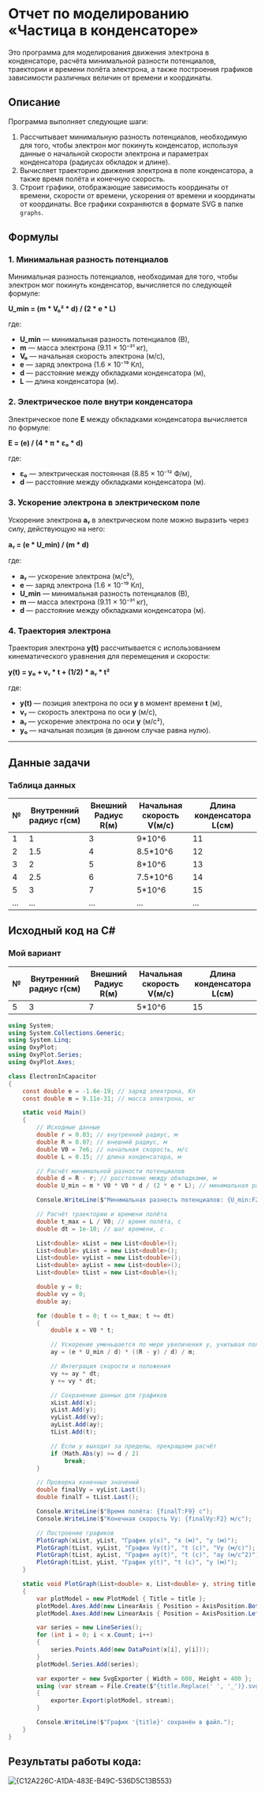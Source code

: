 ﻿# Отчет по моделированию «Частица в конденсаторе»

Это программа для моделирования движения электрона в конденсаторе, расчёта минимальной разности потенциалов, траектории и времени полёта электрона, а также построения графиков зависимости различных величин от времени и координаты.

## Описание

Программа выполняет следующие шаги:

1. Рассчитывает минимальную разность потенциалов, необходимую для того, чтобы электрон мог покинуть конденсатор, используя данные о начальной скорости электрона и параметрах конденсатора (радиусах обкладок и длине).
2. Вычисляет траекторию движения электрона в поле конденсатора, а также время полёта и конечную скорость.
3. Строит графики, отображающие зависимость координаты от времени, скорости от времени, ускорения от времени и координаты от координаты. Все графики сохраняются в формате SVG в папке `graphs`.

## Формулы

### 1. Минимальная разность потенциалов

Минимальная разность потенциалов, необходимая для того, чтобы электрон мог покинуть конденсатор, вычисляется по следующей формуле:

**U_min = (m * V₀² * d) / (2 * e * L)**

где:
- **U_min** — минимальная разность потенциалов (В),
- **m** — масса электрона (9.11 × 10⁻³¹ кг),
- **V₀** — начальная скорость электрона (м/с),
- **e** — заряд электрона (1.6 × 10⁻¹⁹ Кл),
- **d** — расстояние между обкладками конденсатора (м),
- **L** — длина конденсатора (м).

### 2. Электрическое поле внутри конденсатора

Электрическое поле **E** между обкладками конденсатора вычисляется по формуле:

**E = (e) / (4 * π * ε₀ * d)**

где:
- **ε₀** — электрическая постоянная (8.85 × 10⁻¹² Ф/м),
- **d** — расстояние между обкладками конденсатора (м).

### 3. Ускорение электрона в электрическом поле

Ускорение электрона **aᵧ** в электрическом поле можно выразить через силу, действующую на него:

**aᵧ = (e * U_min) / (m * d)**

где:
- **aᵧ** — ускорение электрона (м/с²),
- **e** — заряд электрона (1.6 × 10⁻¹⁹ Кл),
- **U_min** — минимальная разность потенциалов (В),
- **m** — масса электрона (9.11 × 10⁻³¹ кг),
- **d** — расстояние между обкладками конденсатора (м).

### 4. Траектория электрона

Траектория электрона **y(t)** рассчитывается с использованием кинематического уравнения для перемещения и скорости:

**y(t) = y₀ + vᵧ * t + (1/2) * aᵧ * t²**

где:
- **y(t)** — позиция электрона по оси **y** в момент времени **t** (м),
- **vᵧ** — скорость электрона по оси **y** (м/с),
- **aᵧ** — ускорение электрона по оси **y** (м/с²),
- **y₀** — начальная позиция (в данном случае равна нулю).

---

## Данные задачи

### Таблица данных

| №  | Внутренний радиус r(см) | Внешний  Радиус R(м) | Начальная скорость V(м/с) | Длина конденсатора L(см) |
|----|-------------------------|----------------------|---------------------------|--------------------------|
| 1  | 1                       | 3                    | 9*10^6                    | 11                       |
| 2  | 1.5                     | 4                    | 8.5*10^6                  | 12                       |
| 3  | 2                       | 5                    | 8*10^6                    | 13                       |
| 4  | 2.5                     | 6                    | 7.5*10^6                  | 14                       |
| 5  | 3                       | 7                    | 5*10^6                    | 15                       | 
| ...| ...                     | ...                  | ...                       | ...                      |

## Исходный код на C#

### Мой вариант

| № | Внутренний радиус r(см) | Внешний  Радиус R(м) | Начальная скорость V(м/с) | Длина конденсатора L(см) |
|---|------------|------------|---------------|------------|
| 5  | 3                       | 7                    | 5*10^6                    | 15                       | | 

```csharp
using System;
using System.Collections.Generic;
using System.Linq;
using OxyPlot;
using OxyPlot.Series;
using OxyPlot.Axes;

class ElectronInCapacitor
{
    const double e = -1.6e-19; // заряд электрона, Кл
    const double m = 9.11e-31; // масса электрона, кг

    static void Main()
    {
        // Исходные данные
        double r = 0.03; // внутренний радиус, м
        double R = 0.07; // внешний радиус, м
        double V0 = 7e6; // начальная скорость, м/с
        double L = 0.15; // длина конденсатора, м

        // Расчёт минимальной разности потенциалов
        double d = R - r; // расстояние между обкладками, м
        double U_min = m * V0 * V0 * d / (2 * e * L); // минимальная разность потенциалов, В

        Console.WriteLine($"Минимальная разность потенциалов: {U_min:F2} В");

        // Расчёт траектории и времени полёта
        double t_max = L / V0; // время полёта, с
        double dt = 1e-10; // шаг времени, с

        List<double> xList = new List<double>();
        List<double> yList = new List<double>();
        List<double> vyList = new List<double>();
        List<double> ayList = new List<double>();
        List<double> tList = new List<double>();

        double y = 0;
        double vy = 0;
        double ay;

        for (double t = 0; t <= t_max; t += dt)
        {
            double x = V0 * t;

            // Ускорение уменьшается по мере увеличения y, учитывая поле
            ay = (e * U_min / d) * ((R - y) / d) / m;

            // Интеграция скорости и положения
            vy += ay * dt;
            y += vy * dt;

            // Сохранение данных для графиков
            xList.Add(x);
            yList.Add(y);
            vyList.Add(vy);
            ayList.Add(ay);
            tList.Add(t);

            // Если y выходит за пределы, прекращаем расчёт
            if (Math.Abs(y) >= d / 2)
                break;
        }

        // Проверка конечных значений
        double finalVy = vyList.Last();
        double finalT = tList.Last();

        Console.WriteLine($"Время полёта: {finalT:F9} с");
        Console.WriteLine($"Конечная скорость Vy: {finalVy:F2} м/с");

        // Построение графиков
        PlotGraph(xList, yList, "График y(x)", "x (м)", "y (м)");
        PlotGraph(tList, vyList, "График Vy(t)", "t (с)", "Vy (м/с)");
        PlotGraph(tList, ayList, "График ay(t)", "t (с)", "ay (м/с^2)");
        PlotGraph(tList, yList, "График y(t)", "t (с)", "y (м)");
    }

    static void PlotGraph(List<double> x, List<double> y, string title, string xLabel, string yLabel)
    {
        var plotModel = new PlotModel { Title = title };
        plotModel.Axes.Add(new LinearAxis { Position = AxisPosition.Bottom, Title = xLabel });
        plotModel.Axes.Add(new LinearAxis { Position = AxisPosition.Left, Title = yLabel });

        var series = new LineSeries();
        for (int i = 0; i < x.Count; i++)
        {
            series.Points.Add(new DataPoint(x[i], y[i]));
        }
        plotModel.Series.Add(series);

        var exporter = new SvgExporter { Width = 600, Height = 400 };
        using (var stream = File.Create($"{title.Replace(' ', '_')}.svg"))
        {
            exporter.Export(plotModel, stream);
        }

        Console.WriteLine($"График '{title}' сохранён в файл.");
    }
}

```
## Результаты работы кода:
![{C12A226C-A1DA-483E-B49C-536D5C13B553}](https://github.com/user-attachments/assets/dac34b23-960e-4102-ac74-b4058c509251)

